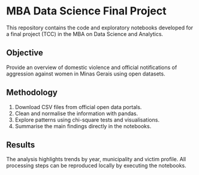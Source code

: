 # MBA Data Science Final Project

This repository contains the code and exploratory notebooks developed for a final project (TCC) in the MBA on Data Science and Analytics.

## Objective

Provide an overview of domestic violence and official notifications of aggression against women in Minas Gerais using open datasets.

## Methodology

1. Download CSV files from official open data portals.
2. Clean and normalise the information with pandas.
3. Explore patterns using chi-square tests and visualisations.
4. Summarise the main findings directly in the notebooks.

## Results

The analysis highlights trends by year, municipality and victim profile. All processing steps can be reproduced locally by executing the notebooks.
